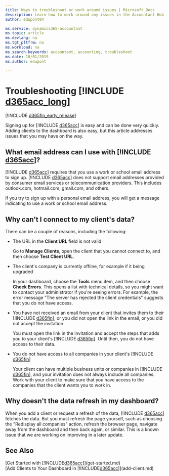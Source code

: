 ```yaml
---
title: Ways to troubleshoot or work around issues | Microsoft Docs
description: Learn how to work around any issues in the Accountant Hub for Dynamics 365.
author: edupont04

ms.service: dynamics365-accountant
ms.topic: article
ms.devlang: na
ms.tgt_pltfrm: na
ms.workload: na
ms.search.keywords: accountant, accounting, troubleshoot
ms.date: 10/01/2019
ms.author: edupont

---
```

# Troubleshooting [!INCLUDE [d365acc_long](includes/d365acc_long_md.md)]
[!INCLUDE [d365fin_early_release](includes/d365fin_early_release.md.md)]

Signing up for [!INCLUDE [d365acc](includes/d365acc_md.md)] is easy and can be done very quickly. Adding clients to the dashboard is also easy, but this article addresses issues that you may have on the way.

## What email address can I use with [!INCLUDE [d365acc](includes/d365acc_md.md)]?
[!INCLUDE [d365acc](includes/d365acc_md.md)] requires that you use a work or school email address to sign up. [!INCLUDE [d365acc](includes/d365acc_md.md)] does not support email addresses provided by consumer email services or telecommunication providers. This includes outlook.com, hotmail.com, gmail.com, and others.  

If you try to sign up with a personal email address, you will get a message indicating to use a work or school email address.  

## Why can't I connect to my client's data?
There can be a couple of reasons, including the following:

- The URL in the **Client URL** field is not valid  

  Go to **Manage Clients**, open the client that you cannot connect to, and then choose **Test Client URL**.  
- The client's company is currently offline, for example if it being upgraded

  In your dashboard, choose the **Tools** menu item, and then choose **Check Errors**. This opens a list with technical details, so you might want to contact your administrator if you're seeing errors. For example, the error message "The server has rejected the client credentials" suggests that you do not have access.  
- You have not received an email from your client that invites them to their [!INCLUDE [d365fin](includes/d365fin_md.md)], or you did not open the link in the email, or you did not accept the invitation

  You must open the link in the invitation and accept the steps that adds you to your client's [!INCLUDE [d365fin](includes/d365fin_md.md)]. Until then, you do not have access to their data.  
- You do not have access to all companies in your client's [!INCLUDE [d365fin](includes/d365fin_md.md)]

  Your client can have multiple business units or companies in [!INCLUDE [d365fin](includes/d365fin_md.md)], and your invitation does not always include all companies. Work with your client to make sure that you have access to the companies that the client wants you to work in.  

## Why doesn't the data refresh in my dashboard?
When you add a client or request a refresh of the data, [!INCLUDE [d365acc](includes/d365acc_md.md)] fetches the data. But you must refresh the page yourself, such as choosing the "Redisplay all companies" action, refresh the browser page, navigate away from the dashboard and then back again, or similar. This is a known issue that we are working on improving in a later update.  

## See Also
[Get Started with [!INCLUDE[d365acc](includes/d365acc_md.md)]](get-started.md)  
[Add Clients to Your Dashboard in [!INCLUDE[d365acc](includes/d365acc_md.md)]](add-client.md)  
